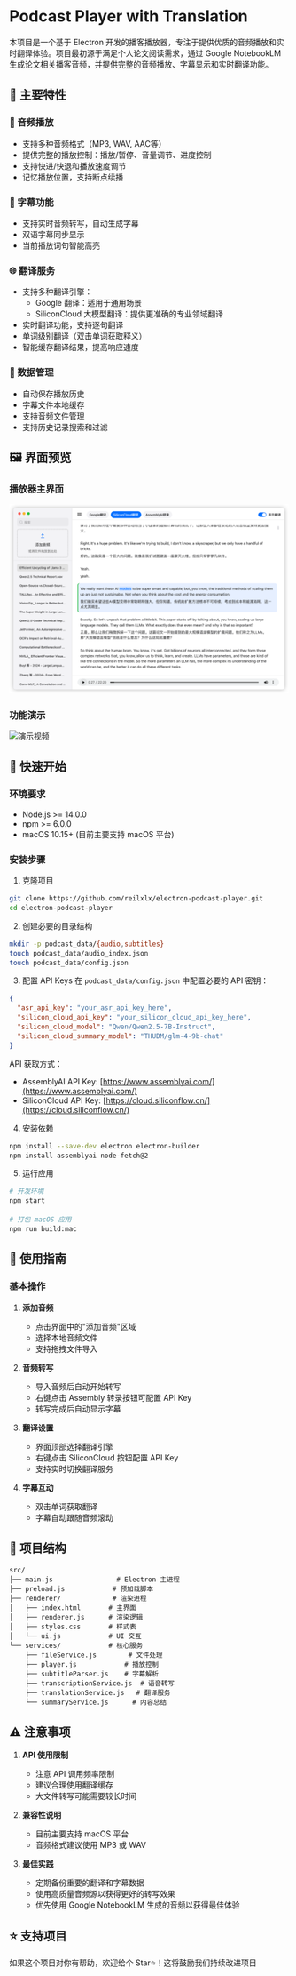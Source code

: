 # Podcast Player with Translation

本项目是一个基于 Electron 开发的播客播放器，专注于提供优质的音频播放和实时翻译体验。项目最初源于满足个人论文阅读需求，通过 Google NotebookLM 生成论文相关播客音频，并提供完整的音频播放、字幕显示和实时翻译功能。

## 🌟 主要特性

### 🎵 音频播放
- 支持多种音频格式（MP3, WAV, AAC等）
- 提供完整的播放控制：播放/暂停、音量调节、进度控制
- 支持快进/快退和播放速度调节
- 记忆播放位置，支持断点续播

### 📝 字幕功能
- 支持实时音频转写，自动生成字幕
- 双语字幕同步显示
- 当前播放词句智能高亮

### 🌐 翻译服务
- 支持多种翻译引擎：
  - Google 翻译：适用于通用场景
  - SiliconCloud 大模型翻译：提供更准确的专业领域翻译
- 实时翻译功能，支持逐句翻译
- 单词级别翻译（双击单词获取释义）
- 智能缓存翻译结果，提高响应速度

### 💾 数据管理
- 自动保存播放历史
- 字幕文件本地缓存
- 支持音频文件管理
- 支持历史记录搜索和过滤

## 🖼️ 界面预览

### 播放器主界面
![播放器界面](./data/demo-pic.png)

### 功能演示
![演示视频](./data/demo-video.gif)

## 🚀 快速开始

### 环境要求
- Node.js >= 14.0.0
- npm >= 6.0.0
- macOS 10.15+ (目前主要支持 macOS 平台)

### 安装步骤

1. 克隆项目
```bash
git clone https://github.com/reilxlx/electron-podcast-player.git
cd electron-podcast-player
```

2. 创建必要的目录结构
```bash
mkdir -p podcast_data/{audio,subtitles}
touch podcast_data/audio_index.json
touch podcast_data/config.json
```

3. 配置 API Keys
在 `podcast_data/config.json` 中配置必要的 API 密钥：
```json
{
  "asr_api_key": "your_asr_api_key_here",
  "silicon_cloud_api_key": "your_silicon_cloud_api_key_here",
  "silicon_cloud_model": "Qwen/Qwen2.5-7B-Instruct",
  "silicon_cloud_summary_model": "THUDM/glm-4-9b-chat"
}
```

API 获取方式：
- AssemblyAI API Key: [https://www.assemblyai.com/](https://www.assemblyai.com/)
- SiliconCloud API Key: [https://cloud.siliconflow.cn/](https://cloud.siliconflow.cn/)

4. 安装依赖
```bash
npm install --save-dev electron electron-builder
npm install assemblyai node-fetch@2
```

5. 运行应用
```bash
# 开发环境
npm start

# 打包 macOS 应用
npm run build:mac
```

## 📖 使用指南

### 基本操作
1. **添加音频**
   - 点击界面中的"添加音频"区域
   - 选择本地音频文件
   - 支持拖拽文件导入

2. **音频转写**
   - 导入音频后自动开始转写
   - 右键点击 Assembly 转录按钮可配置 API Key
   - 转写完成后自动显示字幕

3. **翻译设置**
   - 界面顶部选择翻译引擎
   - 右键点击 SiliconCloud 按钮配置 API Key
   - 支持实时切换翻译服务

4. **字幕互动**
   - 双击单词获取翻译
   - 字幕自动跟随音频滚动

## 🔧 项目结构

```
src/
├── main.js                # Electron 主进程
├── preload.js            # 预加载脚本
├── renderer/             # 渲染进程
│   ├── index.html       # 主界面
│   ├── renderer.js      # 渲染逻辑
│   ├── styles.css       # 样式表
│   └── ui.js            # UI 交互
└── services/            # 核心服务
    ├── fileService.js        # 文件处理
    ├── player.js            # 播放控制
    ├── subtitleParser.js    # 字幕解析
    ├── transcriptionService.js  # 语音转写
    ├── translationService.js   # 翻译服务
    └── summaryService.js      # 内容总结
```

## ⚠️ 注意事项

1. **API 使用限制**
   - 注意 API 调用频率限制
   - 建议合理使用翻译缓存
   - 大文件转写可能需要较长时间

2. **兼容性说明**
   - 目前主要支持 macOS 平台
   - 音频格式建议使用 MP3 或 WAV

3. **最佳实践**
   - 定期备份重要的翻译和字幕数据
   - 使用高质量音频源以获得更好的转写效果
   - 优先使用 Google NotebookLM 生成的音频以获得最佳体验

## ⭐ 支持项目

如果这个项目对你有帮助，欢迎给个 Star⭐！这将鼓励我们持续改进项目